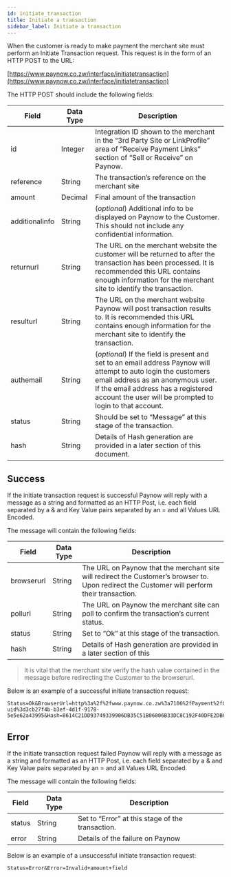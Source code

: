 ```yaml
---
id: initiate_transaction
title: Initiate a transaction
sidebar_label: Initiate a transaction
---
```


When the customer is ready to make payment the merchant site must perform an Initiate Transaction
request. This request is in the form of an HTTP POST to the URL:

[https://www.paynow.co.zw/interface/initiatetransaction](https://www.paynow.co.zw/interface/initiatetransaction)

The HTTP POST should include the following fields:

**Field**|**Data Type**|**Description**
-----|-----|-----
id|Integer|Integration ID shown to the merchant in the “3rd Party Site or LinkProfile” area of “Receive Payment Links” section of “Sell or Receive” on Paynow.
reference|String|The transaction’s reference on the merchant site
amount|Decimal|Final amount of the transaction
additionalinfo|String| (*optional*) Additional info to be displayed on Paynow to the Customer. This should not include any confidential information.
returnurl|String|The URL on the merchant website the customer will be returned to after the transaction has been processed. It is recommended this URL contains enough information for the merchant site to identify the transaction.
resulturl|String|The URL on the merchant website Paynow will post transaction results to. It is recommended this URL contains enough information for the merchant site to identify the transaction.
authemail|String|(*optional*) If the field is present and set to an email address Paynow will attempt to auto login the customers email address as an anonymous user.  If the email address has a registered account the user will be prompted to login to that account.
status|String|Should be set to “Message” at this stage of the transaction.
hash|String|Details of Hash generation are provided in a later section of this document.


## Success
If the initiate transaction request is successful Paynow will reply with a message as a string and
formatted as an HTTP Post, i.e. each field separated by a & and Key Value pairs separated by an = and
all Values URL Encoded.

The message will contain the following fields:

**Field**|**Data Type**|**Description**
-----|-----|-----
browserurl|String|The URL on Paynow that the merchant site will redirect the Customer’s browser to. Upon redirect the Customer will perform their transaction.
pollurl|String|The URL on Paynow the merchant site can poll to confirm the transaction’s current status.
status|String|Set to “Ok” at this stage of the transaction.
hash|String|Details of Hash generation are provided in a later section of this

> It is vital that the merchant site verify the hash value contained in the message before redirecting the
Customer to the browserurl. 

Below is an example of a successful initiate transaction request:

```http
Status=Ok&BrowserUrl=http%3a%2f%2fwww.paynow.co.zw%3a7106%2fPayment%2fConfirmPayment%2f1169&PollUrl=http%3a%2f%2fwww.paynow.co.zw%3a7106%2fInterface%2fCheckPayment%2f%3fg uid%3d3cb27f4b-b3ef-4d1f-9178-5e5e62a43995&Hash=8614C21DD93749339906DB35C51B06006B33DC8C192F40DFE2DB6549942C837C4452E1D1333DE9DB7814B278C8B9E3C34D1A76D2F937DEE57502336E0A071412
```

## Error

If the initiate transaction request failed Paynow will reply with a message as a string and formatted as an HTTP Post, i.e. each field separated by a & and Key Value pairs separated by an = and all Values URL Encoded. 

The message will contain the following fields:

**Field**|**Data Type**|**Description**
-----|-----|-----
status|String|Set to “Error” at this stage of the transaction.
error|String|Details of the failure on Paynow

Below is an example of a unsuccessful initiate transaction request:

```http
Status=Error&Error=Invalid+amount+field
```